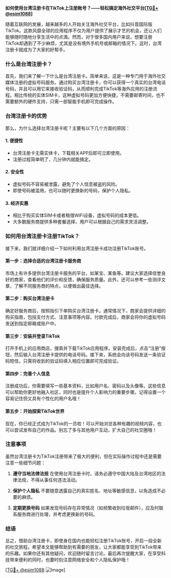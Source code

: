 **如何使用台湾注册卡在TikTok上注册账号？——轻松搞定海外社交平台[[TG💪+ @esim1088](https://t.me/s/esim1088)]**

随着互联网的发展，越来越多的人开始关注海外社交平台，比如抖音国际版TikTok。这款风靡全球的应用程序不仅为用户提供了展示才艺的机会，还让人们能够随时随地分享生活中的点滴。然而，对于很多国内用户来说，想要注册TikTok却遇到了不少麻烦，尤其是没有境外手机号或邮箱的情况下。这时，台湾注册卡就成为了大家的好帮手。

### 什么是台湾注册卡？

首先，我们来了解一下什么是台湾注册卡。简单来说，这是一种专门用于海外社交媒体注册的虚拟号码服务。通过购买台湾注册卡，你可以获得一个真实的台湾电话号码，并且可以用它来接收验证码，从而顺利完成TikTok等海外应用的注册流程。相比传统的实体SIM卡，这种虚拟号码更加方便快捷，不需要邮寄时间，也不需要额外的硬件支持，只需一部智能手机即可完成操作。

### 台湾注册卡的优势

那么，为什么选择台湾注册卡呢？主要有以下几个方面的原因：

#### 1. **便捷性**
   - 台湾注册卡无需实体卡，下载相关APP后即可立即使用。
   - 注册过程简单明了，几分钟内就能搞定。
   
#### 2. **安全性**
   - 虚拟号码不容易被泄露，避免了个人信息被盗的风险。
   - 即使号码被滥用，也可以随时更换新的号码，保护个人隐私。

#### 3. **经济实惠**
   - 相比于购买实体SIM卡或者租借WiFi设备，虚拟号码的成本更低。
   - 大多数服务商提供多种套餐选择，用户可以根据自己的需求灵活调整。

### 如何用台湾注册卡注册TikTok？

接下来，我们就详细介绍一下如何利用台湾注册卡成功注册TikTok账号。

#### 第一步：选择合适的台湾注册卡服务商
市场上有许多提供台湾注册卡服务的平台，如某宝、某鱼等。建议大家选择信誉良好的商家，查看他们的评价和反馈，确保服务质量。此外，还可以参考一些测评文章，了解不同服务商的特点，以便做出最佳选择。

#### 第二步：购买台湾注册卡
确定好服务商后，按照指引下单购买台湾注册卡。通常情况下，商家会提供详细的购买指南，包括支付方式、注意事项等内容。付款完成后，商家会将你的虚拟号码发送到指定邮箱或账户中。

#### 第三步：安装并登录TikTok
打开手机上的应用商店，搜索并下载TikTok应用程序。安装完成后，点击“注册”按钮，然后输入台湾注册卡提供的电话号码。接下来，系统会向该号码发送一条验证码短信，只需将收到的验证码填入相应位置即可完成验证。

#### 第四步：完善个人信息
注册成功后，你需要填写一些基本资料，比如用户名、密码以及头像等。这些信息可以帮助你更好地融入社区，同时也是提升个人影响力的重要步骤。记得设置一个容易记住但又具有个性化的用户名哦！

#### 第五步：开始探索TikTok世界
现在，你已经正式成为TikTok的一员啦！可以开始浏览各种有趣的视频内容，也可以尝试发布自己的作品。别忘了多与其他用户互动，扩大自己的社交圈哦！

### 注意事项

虽然台湾注册卡为TikTok注册带来了极大的便利，但在实际操作过程中还是需要注意一些细节问题：

1. **遵守当地法律法规**
   在使用台湾注册卡时，请务必遵守中国大陆及台湾地区的法律法规，不得从事任何违法活动。

2. **保护个人隐私**
   不要随意透露自己的真实姓名、地址等敏感信息，以免造成不必要的麻烦。

3. **定期更换号码**
   如果发现号码存在异常情况（如频繁收到垃圾邮件），应及时联系服务商进行处理，并考虑更换新的号码。

### 结语

总之，借助台湾注册卡，即使身在国内也能轻松注册TikTok账号，开启一段全新的社交旅程。希望本文能够帮助到有需要的朋友，让大家都能享受到TikTok带来的乐趣。如果你还有其他疑问，欢迎随时留言讨论。最后再次提醒大家，在享受科技带来便利的同时，也要时刻注意网络安全和个人隐私保护哦！

[[TG💪+ @esim1088](https://t.me/s/esim1088) ![Image](https://i.postimg.cc/4NQfJmqS/Snipaste-2025-05-13-00-14-12.png)]